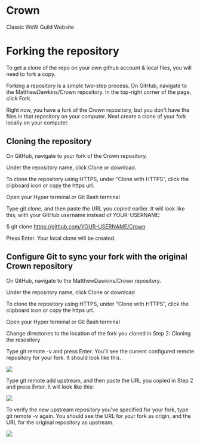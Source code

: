 # Crown
Classic WoW Guild Website
<br>
<h1>Forking the repository</h1>
<p>To get a clone of the repo on your own github account & local files, you will need to fork a copy.</p>
<p>Forking a repository is a simple two-step process. On GitHub, navigate to the MatthewDawkins/Crown repository.
In the top-right corner of the page, click Fork.</p>
<p>Right now, you have a fork of the Crown repository, but you don't have the files in that repository on your computer. Next create a clone of your fork locally on your computer.</p>
<h2>Cloning the repository</h2>
<p>On GitHub, navigate to your fork of the Crown repository.</p>
<p>Under the repository name, click Clone or download.</p>
<p>To clone the repository using HTTPS, under "Clone with HTTPS", click the clipboard icon or copy the https url.</p>
<p>Open your Hyper terminal or Git Bash terminal</p>
<p>Type git clone, and then paste the URL you copied earlier. It will look like this, with your GitHub username instead of YOUR-USERNAME:

$ git clone https://github.com/YOUR-USERNAME/Crown</p>
<p>Press Enter. Your local clone will be created.</p>
<h2>Configure Git to sync your fork with the original Crown repository</h2>
<p>On GitHub, navigate to the MatthewDawkins/Crown repository.</p>
<p>Under the repository name, click Clone or download</p>
<p>To clone the repository using HTTPS, under "Clone with HTTPS", click the clipboard icon or copy the https url.</p>
<p>Open your Hyper terminal or Git Bash terminal</p>
<p>Change directories to the location of the fork you cloned in Step 2: Cloning the resository</p>
<p>Type git remote -v and press Enter. You'll see the current configured remote repository for your fork. It should look like this.</p>
<img src="https://i.imgur.com/Vx1b1g3.png">
<p>Type git remote add upstream, and then paste the URL you copied in Step 2 and press Enter. It will look like this:</p>
<img src="https://i.imgur.com/fBB41iM.png">
<p>To verify the new upstream repository you've specified for your fork, type git remote -v again. You should see the URL for your fork as origin, and the URL for the original repository as upstream.</p>
<img src="https://i.imgur.com/Q3VcLZP.png">

